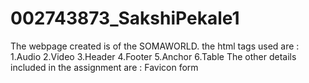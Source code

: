 # 002743873_SakshiPekale1
The webpage created is of the SOMAWORLD.
the html tags used are :
1.Audio
2.Video
3.Header
4.Footer
5.Anchor
6.Table
The other details included in the assignment are :
Favicon
form
